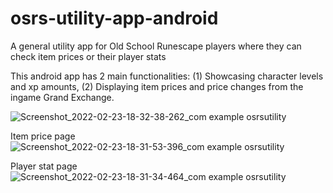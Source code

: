 # osrs-utility-app-android
A general utility app for Old School Runescape players where they can check item prices or their player stats

This android app has 2 main functionalities: (1) Showcasing character levels and xp amounts, (2) Displaying item prices and price changes from the ingame Grand Exchange.

![Screenshot_2022-02-23-18-32-38-262_com example osrsutility](https://user-images.githubusercontent.com/64148792/155364203-adc6ab96-44ac-41d7-84f6-861d89c1195a.jpg)

Item price page
![Screenshot_2022-02-23-18-31-53-396_com example osrsutility](https://user-images.githubusercontent.com/64148792/155364245-1ccdb129-64fa-4dd8-a8a3-24e90f565a60.jpg)

Player stat page
![Screenshot_2022-02-23-18-31-34-464_com example osrsutility](https://user-images.githubusercontent.com/64148792/155364174-27da4547-a6b7-4920-8dbb-8da19af216a1.jpg)

